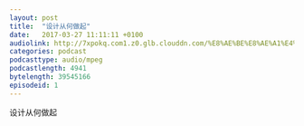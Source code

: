 ```yaml
---
layout: post
title:  "设计从何做起"
date:   2017-03-27 11:11:11 +0100
audiolink: http://7xpokq.com1.z0.glb.clouddn.com/%E8%AE%BE%E8%AE%A1%E4%BB%8E%E4%BD%95%E5%81%9A%E8%B5%B7.mp4
categories: podcast 
podcasttype: audio/mpeg
podcastlength: 4941
bytelength: 39545166
episodeid: 1
---
```

设计从何做起
